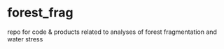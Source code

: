 # forest_frag
repo for code &amp; products related to analyses of forest fragmentation and water stress
